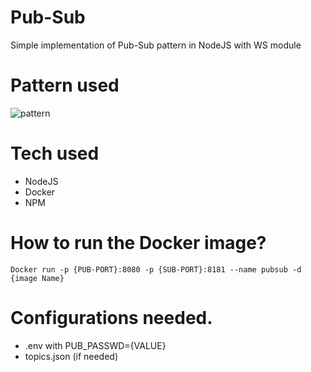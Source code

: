 # Pub-Sub
Simple implementation of Pub-Sub pattern in NodeJS with WS module

# Pattern used
![pattern](https://i.imgur.com/EfYWe6h.png "pattern")

# Tech used
- NodeJS
- Docker
- NPM

# How to run the Docker image?
```
Docker run -p {PUB-PORT}:8080 -p {SUB-PORT}:8181 --name pubsub -d {image Name}
```
# Configurations needed.
- .env with PUB_PASSWD={VALUE}
- topics.json (if needed)